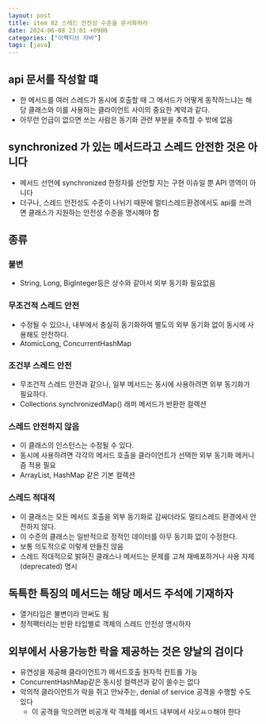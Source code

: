 ```yaml
---
layout: post
title: item 82 스레드 안전성 수준을 문서화하라
date: 2024-06-08 23:01 +0900
categories: ["이펙티브 자바"]
tags: [java]
---
```


## api 문서를 작성할 떄
- 한 메서드를 여러 스레드가 동시에 호출할 때 그 메서드가 어떻게 동작하느냐는 해당 클래스와 이를 사용하는 클라이언트 사이의 중요한 계약과 같다.
- 아무런 언급이 없으면 쓰는 사람은 동기화 관련 부분을 추측할 수 밖에 없음

## synchronized 가 있는 메서드라고 스레드 안전한 것은 아니다

- 메서드 선언에 synchronized 한정자를 선언할 지는 구현 이슈일 뿐 API 영역이 아니다
- 더구나, 스레드 안전성도 수준이 나뉘기 때문에 멀티스레드환경에서도 api를 쓰려면 클래스가 지원하는 안전성 수준을 명시해야 함

## 종류

### 불변
- String, Long, BigInteger등은 상수와 같아서 외부 동기화 필요없음

### 무조건적 스레드 안전
- 수정될 수 있으나, 내부에서 충실히 동기화하여 별도의 외부 동기화 없이 동시에 사용해도 안전하다.
- AtomicLong, ConcurrentHashMap

### 조건부 스레드 안전
- 무조건적 스레드 안전과 같으나, 일부 메서드는 동시에 사용하려면 외부 동기화가 필요하다.
- Collections.synchronizedMap() 래퍼 메서드가 반환한 컬렉션

### 스레드 안전하지 않음
- 이 클래스의 인스턴스는 수정될 수 있다.
- 동시에 사용하려면 각각의 메서드 호출을 클라이언트가 선택한 외부 동기화 메커니즘 적용 필요
- ArrayList, HashMap 같은 기본 컬렉션

### 스레드 적대적
- 이 클래스는 모든 메서드 호출을 외부 동기화로 감싸더라도 멀티스레드 환경에서 안전하지 않다.
- 이 수준의 클래스는 일반적으로 정적인 데이터를 아무 동기화 없이 수정한다.
- 보통 의도적으로 이렇게 만들진 않음
- 스레드 적대적으로 밝혀진 클래스나 메서드는 문제를 고쳐 재배포하거나 사용 자제(deprecated) 명시


## 독특한 특징의 메서드는 해당 메서드 주석에 기재하자
- 열거타입은 불변이라 안써도 됨
- 정적팩터리는 반환 타입별로 객체의 스레드 안전성 명시하자

## 외부에서 사용가능한 락을 제공하는 것은 양날의 검이다
- 유연성을 제공해 클라이언트가 메서드호출 원자적 컨트롤 가능
- ConcurrentHashMap같은 동시성 컬렉션과 같이 쓸수는 없다
- 악의적 클라이언트가 락을 쥐고 안놔주는, denial of service 공격을 수행할 수도 있다
  - 이 공격을 막으려면 비공개 락 객체를 메서드 내부에서 사오ㅛㅇ해야 한다
